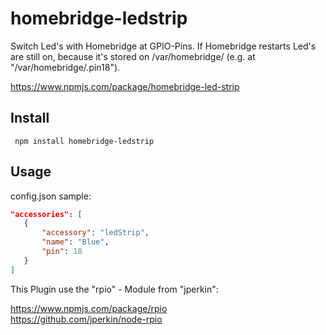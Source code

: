 homebridge-ledstrip
===================

Switch Led's with Homebridge at GPIO-Pins. If Homebridge restarts Led's are still on, because it's stored on /var/homebridge/ (e.g. at "/var/homebridge/.pin18").

https://www.npmjs.com/package/homebridge-led-strip

## Install

```console
 npm install homebridge-ledstrip
```


## Usage

config.json sample:

```json
"accessories": [
   {
       "accessory": "ledStrip",
       "name": "Blue",
       "pin": 18
   }
]
```

This Plugin use the "rpio" - Module from "jperkin":

https://www.npmjs.com/package/rpio  
https://github.com/jperkin/node-rpio

